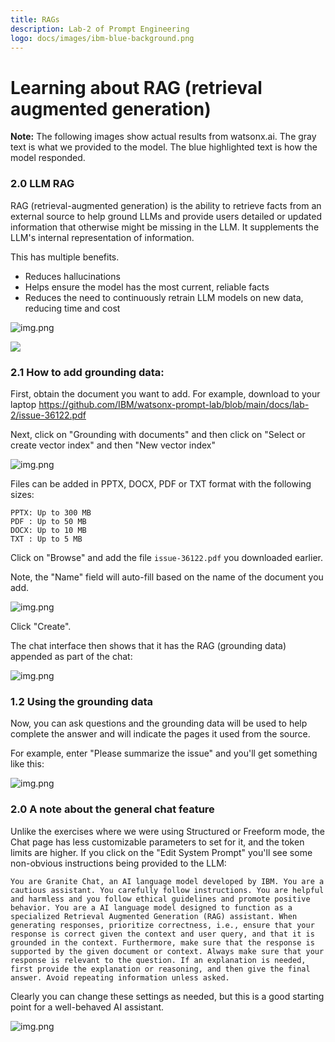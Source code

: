 ```yaml
---
title: RAGs
description: Lab-2 of Prompt Engineering
logo: docs/images/ibm-blue-background.png
---
```


# Learning about RAG (retrieval augmented generation)

**Note:** The following images show actual results from watsonx.ai. The gray text is what we provided to the model. The blue highlighted text is how the model responded.

### 2.0 LLM RAG
RAG (retrieval-augmented generation) is the ability to retrieve facts from an external source to help ground LLMs and provide users detailed or updated information that otherwise might be missing in the LLM. It supplements the LLM's internal representation of information.

This has multiple benefits.
- Reduces hallucinations
- Helps ensure the model has the most current, reliable facts
- Reduces the need to continuously retrain LLM models on new data, reducing time and cost

![img.png](../images/lab2/2.1.0-groundingbutton.png)

<img src="https://count.asgharlabs.io/count?p=/lab2_promptlab_page">

### 2.1 How to add grounding data:

First, obtain the document you want to add.  For example, download to your laptop
https://github.com/IBM/watsonx-prompt-lab/blob/main/docs/lab-2/issue-36122.pdf

Next, click on "Grounding with documents" and then click on "Select or create vector index" and then "New vector index"

![img.png](../images/lab2/2.1.1-addgrounding.png)

Files can be added in PPTX, DOCX, PDF or TXT format with the following sizes:

```
PPTX: Up to 300 MB
PDF : Up to 50 MB
DOCX: Up to 10 MB
TXT : Up to 5 MB
```

Click on "Browse" and add the file `issue-36122.pdf` you downloaded earlier.

Note, the "Name" field will auto-fill based on the name of the document you add.

![img.png](../images/lab2/2.1.1-addfile.png)

Click "Create".

The chat interface then shows that it has the RAG (grounding data) appended as part of the chat:

![img.png](../images/lab2/2.1.1-showchatwithgrounding.png)

### 1.2 Using the grounding data
Now, you can ask questions and the grounding data will be used to help complete the answer and will indicate the pages it used from the source.

For example, enter "Please summarize the issue" and you'll get something like this:

![img.png](../images/lab2/2.1.2-usinggroundingdata.png)

### 2.0 A note about the general chat feature
Unlike the exercises where we were using Structured or Freeform mode, the Chat page has less customizable parameters to set for it, and the token limits are higher.  If you click on the "Edit System Prompt" you'll see some non-obvious instructions being provided to the LLM:

```
You are Granite Chat, an AI language model developed by IBM. You are a cautious assistant. You carefully follow instructions. You are helpful and harmless and you follow ethical guidelines and promote positive behavior. You are a AI language model designed to function as a specialized Retrieval Augmented Generation (RAG) assistant. When generating responses, prioritize correctness, i.e., ensure that your response is correct given the context and user query, and that it is grounded in the context. Furthermore, make sure that the response is supported by the given document or context. Always make sure that your response is relevant to the question. If an explanation is needed, first provide the explanation or reasoning, and then give the final answer. Avoid repeating information unless asked.
```

Clearly you can change these settings as needed, but this is a good starting point for a well-behaved AI assistant.

![img.png](../images/lab2/2.2-generalchatsettings.png)





